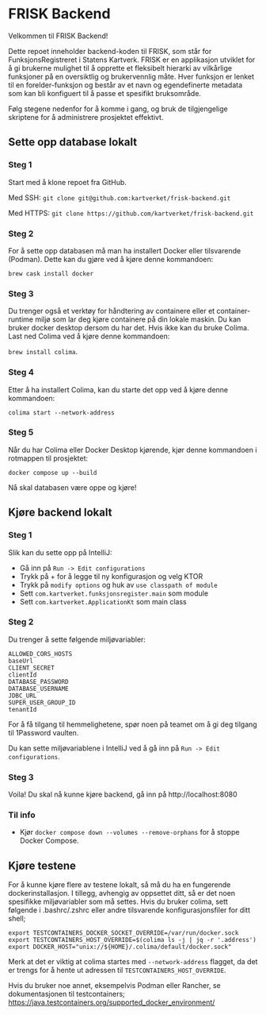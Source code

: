# FRISK Backend

Velkommen til FRISK Backend!

Dette repoet inneholder backend-koden til FRISK, som står for FunksjonsRegistreret i Statens Kartverk.
FRISK er en applikasjon utviklet for å gi brukerne mulighet til å opprette et fleksibelt hierarki av vilkårlige funksjoner 
på en oversiktlig og brukervennlig måte. Hver funksjon er lenket til en forelder-funksjon og består av et navn og 
egendefinerte metadata som kan bli konfiguert til å passe et spesifikt bruksområde.  

Følg stegene nedenfor for å komme i gang, og bruk de tilgjengelige skriptene for å administrere prosjektet effektivt.

## Sette opp database lokalt

### Steg 1
Start med å klone repoet fra GitHub.

Med SSH: `git clone git@github.com:kartverket/frisk-backend.git`

Med HTTPS: `git clone https://github.com/kartverket/frisk-backend.git`

### Steg 2
For å sette opp databasen må man ha installert Docker eller tilsvarende (Podman). Dette kan du gjøre ved å kjøre denne kommandoen:

`brew cask install docker`

### Steg 3
Du trenger også et verktøy for håndtering av containere eller et container-runtime miljø som lar deg kjøre containere på din lokale maskin.
Du kan bruker docker desktop dersom du har det. Hvis ikke kan du bruke Colima. Last ned Colima ved å kjøre denne kommandoen:

`brew install colima`.

### Steg 4
Etter å ha installert Colima, kan du starte det opp ved å kjøre denne kommandoen:

`colima start --network-address`

### Steg 5
Når du har Colima eller Docker Desktop kjørende, kjør denne kommandoen i rotmappen til prosjektet:

`docker compose up --build`

Nå skal databasen være oppe og kjøre!


## Kjøre backend lokalt

### Steg 1
Slik kan du sette opp på IntelliJ:
- Gå inn på `Run -> Edit configurations`
- Trykk på + for å legge til ny konfigurasjon og velg KTOR
- Trykk på `modify options` og huk av `use classpath of module`
- Sett `com.kartverket.funksjonsregister.main` som module
- Sett `com.kartverket.ApplicationKt` som main class

### Steg 2
Du trenger å sette følgende miljøvariabler:
```
ALLOWED_CORS_HOSTS
baseUrl
CLIENT_SECRET
clientId
DATABASE_PASSWORD
DATABASE_USERNAME
JDBC_URL
SUPER_USER_GROUP_ID
tenantId
```
For å få tilgang til hemmelighetene, spør noen på teamet om å gi deg tilgang til 1Password vaulten.

Du kan sette miljøvariablene i IntelliJ ved å gå inn på `Run -> Edit configurations`.

### Steg 3
Voila! Du skal nå kunne kjøre backend, gå inn på http://localhost:8080

### Til info
- Kjør `docker compose down --volumes --remove-orphans` for å stoppe Docker Compose.

## Kjøre testene

For å kunne kjøre flere av testene lokalt, så må du ha en fungerende dockerinstallasjon.
I tillegg, avhengig av oppsettet ditt, så er det noen spesifikke miljøvariabler som må settes.
Hvis du bruker colima, sett følgende i .bashrc/.zshrc eller andre tilsvarende konfigurasjonsfiler for ditt shell;
```shell
export TESTCONTAINERS_DOCKER_SOCKET_OVERRIDE=/var/run/docker.sock
export TESTCONTAINERS_HOST_OVERRIDE=$(colima ls -j | jq -r '.address')
export DOCKER_HOST="unix://${HOME}/.colima/default/docker.sock"
```

Merk at det er viktig at colima startes med `--network-address` flagget, da det er trengs for å hente ut adressen til `TESTCONTAINERS_HOST_OVERRIDE`.

Hvis du bruker noe annet, eksempelvis Podman eller Rancher, se dokumentasjonen til testcontainers; 
https://java.testcontainers.org/supported_docker_environment/
